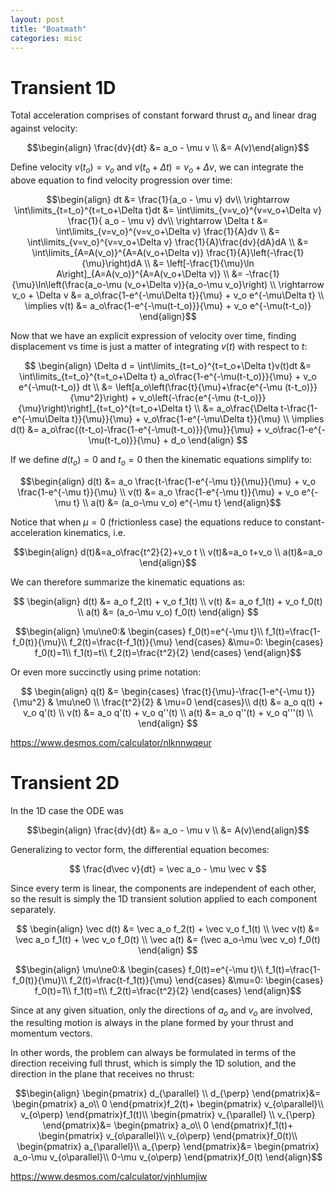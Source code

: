 ```yaml
---
layout: post
title: "Boatmath"
categories: misc
---
```


# Transient 1D

Total acceleration comprises of constant forward thrust $a_o$ and linear drag against velocity:

$$\begin{align}
\frac{dv}{dt} 
&= a_o - \mu v \\
&= A(v)\end{align}$$

Define velocity $v(t_o)=v_o$ and $v(t_o+\Delta t)=v_o+\Delta v$, we can integrate the above equation to find velocity progression over time:

$$\begin{align}
dt &= \frac{1}{a_o - \mu v} dv\\
\rightarrow \int\limits_{t=t_o}^{t=t_o+\Delta t}dt
&= \int\limits_{v=v_o}^{v=v_o+\Delta v} \frac{1}{ a_o - \mu v} dv\\
\rightarrow \Delta t
&= \int\limits_{v=v_o}^{v=v_o+\Delta v} \frac{1}{A}dv \\
&= \int\limits_{v=v_o}^{v=v_o+\Delta v} \frac{1}{A}\frac{dv}{dA}dA \\
&= \int\limits_{A=A(v_o)}^{A=A(v_o+\Delta v)} \frac{1}{A}\left(-\frac{1}{\mu}\right)dA \\
&= \left[-\frac{1}{\mu}\ln A\right]_{A=A(v_o)}^{A=A(v_o+\Delta v)} \\
&= -\frac{1}{\mu}\ln\left(\frac{a_o-\mu (v_o+\Delta v)}{a_o-\mu v_o}\right) \\
\rightarrow v_o + \Delta v
&= a_o\frac{1-e^{-\mu\Delta t}}{\mu} + v_o e^{-\mu\Delta t} \\
\implies v(t)
&= a_o\frac{1-e^{-\mu(t-t_o)}}{\mu} + v_o e^{-\mu(t-t_o)} 
\end{align}$$

Now that we have an explicit expression of velocity over time, finding displacement vs time is just a matter of integrating $v(t)$ with respect to $t$:

$$
\begin{align}
\Delta d 
= \int\limits_{t=t_o}^{t=t_o+\Delta t}v(t)dt 
&= \int\limits_{t=t_o}^{t=t_o+\Delta t} a_o\frac{1-e^{-\mu(t-t_o)}}{\mu} + v_o e^{-\mu(t-t_o)} dt \\
&= \left[a_o\left(\frac{t}{\mu}+\frac{e^{-\mu (t-t_o)}}{\mu^2}\right) + v_o\left(-\frac{e^{-\mu (t-t_o)}}{\mu}\right)\right]_{t=t_o}^{t=t_o+\Delta t} \\
&= a_o\frac{\Delta t-\frac{1-e^{-\mu\Delta t}}{\mu}}{\mu} + v_o\frac{1-e^{-\mu\Delta t}}{\mu} \\
\implies d(t) 
&= a_o\frac{(t-t_o)-\frac{1-e^{-\mu(t-t_o)}}{\mu}}{\mu} + v_o\frac{1-e^{-\mu(t-t_o)}}{\mu} + d_o
\end{align}
$$

If we define $d(t_o)=0$ and $t_o=0$ then the kinematic equations simplify to:

$$\begin{align}
d(t) &= a_o \frac{t-\frac{1-e^{-\mu t}}{\mu}}{\mu} + v_o \frac{1-e^{-\mu t}}{\mu} \\
v(t) &= a_o \frac{1-e^{-\mu t}}{\mu} + v_o e^{-\mu t} \\
a(t) &= (a_o-\mu v_o) e^{-\mu t} 
\end{align}$$

Notice that when $\mu=0$ (frictionless case) the equations reduce to constant-acceleration kinematics, i.e. 

$$\begin{align}
d(t)&=a_o\frac{t^2}{2}+v_o t \\ 
v(t)&=a_o t+v_o \\ 
a(t)&=a_o
\end{align}$$

We can therefore summarize the kinematic equations as:

$$
\begin{align}
d(t) &= a_o f_2(t) + v_o f_1(t) \\
v(t) &= a_o f_1(t) + v_o f_0(t) \\
a(t) &= (a_o-\mu v_o) f_0(t)
\end{align}
$$

$$\begin{align}
\mu\ne0:&
\begin{cases}
f_0(t)=e^{-\mu t}\\
f_1(t)=\frac{1-f_0(t)}{\mu}\\
f_2(t)=\frac{t-f_1(t)}{\mu}
\end{cases}
&\mu=0:
\begin{cases}
f_0(t)=1\\
f_1(t)=t\\
f_2(t)=\frac{t^2}{2}
\end{cases}
\end{align}$$

Or even more succinctly using prime notation:

$$
\begin{align}
q(t) &=
\begin{cases}
\frac{t}{\mu}-\frac{1-e^{-\mu t}}{\mu^2} & \mu\ne0 \\
\frac{t^2}{2} & \mu=0
\end{cases}\\
d(t) &= a_o q(t) + v_o q'(t) \\
v(t) &= a_o q'(t) + v_o q''(t) \\
a(t) &= a_o q''(t) + v_o q'''(t) \\
\end{align}
$$


https://www.desmos.com/calculator/nlknnwqeur

# Transient 2D

In the 1D case the ODE was

$$\begin{align}
\frac{dv}{dt} 
&= a_o - \mu v \\
&= A(v)\end{align}$$

Generalizing to vector form, the differential equation becomes:

$$ \frac{d\vec v}{dt} = \vec a_o - \mu \vec v $$

Since every term is linear, the components are independent of each other, so the result is simply the 1D transient solution applied to each component separately.

$$
\begin{align}
\vec d(t) &= \vec a_o f_2(t) + \vec v_o f_1(t) \\
\vec v(t) &= \vec a_o f_1(t) + \vec v_o f_0(t) \\
\vec a(t) &= (\vec a_o-\mu \vec v_o) f_0(t)
\end{align}
$$

$$\begin{align}
\mu\ne0:&
\begin{cases}
f_0(t)=e^{-\mu t}\\
f_1(t)=\frac{1-f_0(t)}{\mu}\\
f_2(t)=\frac{t-f_1(t)}{\mu}
\end{cases}
&\mu=0:
\begin{cases}
f_0(t)=1\\
f_1(t)=t\\
f_2(t)=\frac{t^2}{2}
\end{cases}
\end{align}$$

Since at any given situation, only the directions of $a_o$ and $v_o$ are involved, the resulting motion is always in the plane formed by your thrust and momentum vectors.

In other words, the problem can always be formulated in terms of the direction receiving full thrust, which is simply the 1D solution, and the direction in the plane that receives no thrust:

$$\begin{align}
\begin{pmatrix}
d_{\parallel} \\
d_{\perp}
\end{pmatrix}&=
\begin{pmatrix}
a_o\\
0
\end{pmatrix}f_2(t)+
\begin{pmatrix}
v_{o\parallel}\\
v_{o\perp}
\end{pmatrix}f_1(t)\\
\begin{pmatrix}
v_{\parallel} \\
v_{\perp}
\end{pmatrix}&=
\begin{pmatrix}
a_o\\
0
\end{pmatrix}f_1(t)+
\begin{pmatrix}
v_{o\parallel}\\
v_{o\perp}
\end{pmatrix}f_0(t)\\
\begin{pmatrix}
a_{\parallel}\\
a_{\perp}
\end{pmatrix}&=
\begin{pmatrix}
a_o-\mu v_{o\parallel}\\
0-\mu v_{o\perp}
\end{pmatrix}f_0(t)
\end{align}$$

https://www.desmos.com/calculator/vjnhlumjiw
